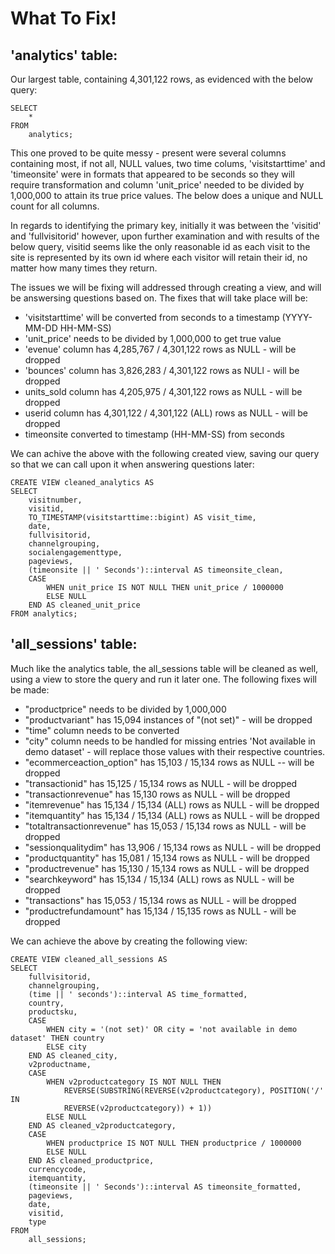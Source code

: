 # What To Fix!

## 'analytics' table:

Our largest table, containing 4,301,122 rows, as evidenced with the below query:

```
SELECT
	*
FROM
	analytics;
```
This one proved to be quite messy - present were several columns containing most, if not all, NULL values, two time colums, 'visitstarttime' and 'timeonsite' were in formats that appeared to be seconds so they will require transformation and column 'unit_price' needed to be divided by 1,000,000 to attain its true price values. The below does a unique and NULL count for all columns.

In regards to identifying the primary key, initially it was between the 'visitid' and 'fullvisitorid' however, upon further examination and with results of the below query, visitid seems like the only reasonable id as each visit to the site is represented by its own id where each visitor will retain their id, no matter how many times they return.

The issues we will be fixing will addressed through creating a view, and will be answersing questions based on. The fixes that will take place will be:

  - 'visitstarttime' will be converted from seconds to a timestamp (YYYY-MM-DD HH-MM-SS)
  - 'unit_price' needs to be divided by 1,000,000 to get true value
  - 'evenue' column has 4,285,767 / 4,301,122 rows as NULL - will be dropped
  - 'bounces' column has 3,826,283 / 4,301,122 rows as NULl - will be dropped
  - units_sold column has 4,205,975 / 4,301,122 rows as NULL - will be dropped
  - userid column has 4,301,122 / 4,301,122 (ALL) rows as NULL - will be dropped
  - timeonsite converted to timestamp (HH-MM-SS) from seconds

We can achive the above with the following created view, saving our query so that we can call upon it when answering questions later:

```
CREATE VIEW cleaned_analytics AS
SELECT
    visitnumber,
    visitid,
    TO_TIMESTAMP(visitstarttime::bigint) AS visit_time,
    date,
    fullvisitorid,
    channelgrouping,
    socialengagementtype,
    pageviews,
    (timeonsite || ' Seconds')::interval AS timeonsite_clean,
    CASE 
        WHEN unit_price IS NOT NULL THEN unit_price / 1000000
        ELSE NULL
    END AS cleaned_unit_price
FROM analytics;
```

## 'all_sessions' table:

Much like the analytics table, the all_sessions table will be cleaned as well, using a view to store the query and run it later one. The following fixes will be made:

  - "productprice" needs to be divided by 1,000,000
  - "productvariant" has 15,094 instances of "(not set)" - will be dropped
  - "time" column needs to be converted
  - "city" column needs to be handled for missing entries 'Not available in demo 
  dataset' - will replace those values with their respective countries.
  - "ecommerceaction_option" has 15,103 / 15,134 rows as NULL -- will be dropped
  - "transactionid" has 15,125 / 15,134 rows as NULL - will be dropped  
  - "transactionrevenue" has 15,130 rows as NULL - will be dropped
  - "itemrevenue" has 15,134 / 15,134 (ALL) rows as NULL - will be dropped
  - "itemquantity" has 15,134 / 15,134 (ALL) rows as NULL - will be dropped
  - "totaltransactionrevenue" has 15,053 / 15,134 rows as NULL - will be dropped
  - "sessionqualitydim" has 13,906 / 15,134 rows as NULL - will be dropped
  - "productquantity" has 15,081 / 15,134 rows as NULL - will be dropped
  - "productrevenue" has 15,130 / 15,134 rows as NULL - will be dropped
  - "searchkeyword" has 15,134 / 15,134 (ALL) rows as NULL - will be dropped
  - "transactions" has 15,053 / 15,134 rows as NULL - will be dropped
  - "productrefundamount" has 15,134 / 15,135 rows as NULL - will be dropped

We can achieve the above by creating the following view:

```
CREATE VIEW cleaned_all_sessions AS
SELECT
    fullvisitorid,
    channelgrouping,
    (time || ' seconds')::interval AS time_formatted,
    country,
    productsku,
    CASE 
        WHEN city = '(not set)' OR city = 'not available in demo dataset' THEN country
        ELSE city
    END AS cleaned_city,
    v2productname,
    CASE 
        WHEN v2productcategory IS NOT NULL THEN 
            REVERSE(SUBSTRING(REVERSE(v2productcategory), POSITION('/' IN 
            REVERSE(v2productcategory)) + 1))
        ELSE NULL
    END AS cleaned_v2productcategory,
    CASE 
        WHEN productprice IS NOT NULL THEN productprice / 1000000
        ELSE NULL
    END AS cleaned_productprice,
    currencycode,
    itemquantity,
    (timeonsite || ' Seconds')::interval AS timeonsite_formatted,
    pageviews,
    date,
    visitid,
    type
FROM 
	all_sessions;
```
